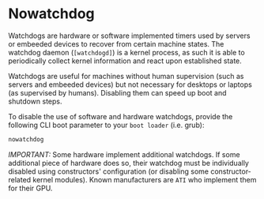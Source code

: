 # Nowatchdog
Watchdogs are hardware or software implemented timers used by servers or embeeded devices to recover from certain
machine states. The watchdog daemon (`[watchdogd]`) is a kernel process, as such it is able to periodically collect
kernel information and react upon established state.

Watchdogs are useful  for machines without human supervision (such as servers and embeeded devices) but not necessary
for desktops or laptops (as supervised by humans). Disabling them can speed up  boot and shutdown steps.

To disable the use of software and hardware watchdogs, provide the following CLI boot parameter to your `boot loader`
(i.e. grub):
``` sh
nowatchdog
```

*IMPORTANT:* Some hardware implement additional watchdogs. If some additional piece of hardware does so,
their watchdog must be individually disabled using constructors' configuration (or disabling some constructor-related
kernel modules). Known manufacturers are `ATI` who implement them for their GPU.
